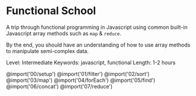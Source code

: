 # Functional School
A trip through functional programming in Javascript using common built-in Javascript array methods such as `map` & `reduce`.

By the end, you should have an understanding of how to use array methods to manipulate semi-complex data.

Level: Intermediate
Keywords: javascript, functional
Length: 1-2 hours


@import('00/setup')
@import('01/filter')
@import('02/sort')
@import('03/map')
@import('04/forEach')
@import('05/find')
@import('06/concat')
@import('07/reduce')
